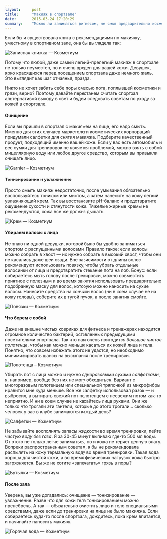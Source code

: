 ```yaml
---
layout:     post
title:      "Макияж в спортзале"
date:       2015-03-24 17:20:29
summary:    "Можно ли заниматься фитнесом, не смыв предварительно косметику? Что брать с собой в спортзал, чтобы помочь коже выглядеть лучше? Чего нельзя делать во время тренировки?"
---
```


Если бы и существовала книга с рекомендациями по макияжу, уместному в спортивном зале, она бы выглядела так:

![Записная книжка — Козметиум](https://dl.dropboxusercontent.com/u/4402725/kozmetium/2015-03-24/notebook.jpg)

Потому что любой, даже самый легкий-прелегкий макияж в спортзале не только неуместен, но и очень вреден для вашей кожи. Девушек, ярко красящихся перед посещением спортзала даже немного жаль. Это выглядит как шаг отчаянья, правда.

Никто не хочет забить себе поры смесью пота, поплывшей косметики и грязи, верно? Поэтому давайте перестанем считать спортзал альтернативой выходу в свет и будем следовать советам по уходу за кожей в спортзале.

#### Очищение
Если вы пришли в спортзал с макияжем на лице, его надо смыть. Именно для этих случаев маркетологи косметических корпораций придумали салфетки для снятия макияжа. Подберите качественный продукт, подходящий именно вашей коже. Если у вас есть автомобиль и вес сумки для тренировок не является проблемой, можно взять с собой мицеллярную воду или любое другое средство, которым вы привыкли очищать лицо.

![Garnier – Козметиум](https://dl.dropboxusercontent.com/u/4402725/kozmetium/2015-03-24/wikppy.jpg)

#### Тонизирование и увлажнение
Просто смыть макияж недостаточно, после умывания обязательно воспользуйтесь тоником или мистом, а затем нанесите на кожу легкий увлажняющий крем. Так вы восстановите pH-баланс и предотвратите ощущение сухости и стянутости кожи. Тяжелые жирные кремы не рекомендуются, кожа все же должна дышать.

![Крем — Козметиум](https://dl.dropboxusercontent.com/u/4402725/kozmetium/2015-03-24/cosmetic.jpg)

#### Убираем волосы с лица
Не знаю ни одной девушки, которой было бы удобно заниматься спортом с распущенными волосами. Правило такое: если волосы можно собрать в хвост — их нужно собрать в высокий хвост, чтобы они не касались даже шеи сзади. Вне зависимости от длины волос рекомендуют использовать повязку, чтобы убрать отдельные волосинки от лица и предотвратить стекание пота на лоб. Бонус: если собираетесь мыть голову после тренировки, можно совместить приятное с полезным и во время занятия использовать предварительно подобранную маску для волос, которую можно наносить на сухие волосы. Нанесите средство на кончики волос (ни в коем случае не на кожу головы), соберите их в тугой пучок, а после занятия смойте.

![Повязки — Козметиум](https://dl.dropboxusercontent.com/u/4402725/kozmetium/2015-03-24/photo_1.jpg)

#### Что берем с собой
Даже на внешне чистых ковриках для фитнеса и тренажерах находится огромное количество бактерий, оставленных предыдущими посетителями спортзала. Так что нам очень пригодится _большое чистое полотенце_, чтобы как можно меньше касаться их кожей лица и тела. Понятно, что совсем избежать этого не удастся, но необходимо минимизировать шансы на высыпания после тренировки. 

![Полотенца – Козметиум](https://dl.dropboxusercontent.com/u/4402725/kozmetium/2015-03-24/photo_2.jpg)

Убирать пот с лица можно и нужно _одноразовыми сухими салфетками_, я, например, вообще без них не могу обходиться. Вариант с многоразовым полотенцем или специальной тряпочкой из микрофибры нравится мне куда меньше. Все же салфетку использовал разок — и выбросил, а вытирать свежий пот полотенцем с несвежим потом как-то неприятно. И ни в коем случае не касайтесь лица руками. Они же только что трогали эти гантели, которые до этого трогали... сколько человек у вас в клубе занимаются каждый день?

![Салфетки — Козметиум](https://dl.dropboxusercontent.com/u/4402725/kozmetium/2015-03-24/photo.jpg)

Не забывайте восполнять запасы жидкости во время тренировки, пейте _чистую воду без газа_. Я за 30-45 минут выпиваю где-то 500 мл воды. От этого не только легче заниматься, но и кожа не теряет ценную влагу. Вопреки распространенным советам, я бы не рекомендовала распылять на кожу термальную воду во время тренировки. Такая вода хороша для чистой кожи, а во время физических нагрузок кожа быстро загрязняется. Вы же не хотите «запечатать» грязь в поры?

![Бутылки — Козметиум](https://dl.dropboxusercontent.com/u/4402725/kozmetium/2015-03-24/group.jpg)

#### После зала
Уверена, вы уже догадались: очищение — тонизирование — увлажнение. Разве что для кожи тела тонизированием можно пренебречь. А так — обязательно очистить лицо и тело специальными средствами, даже если до тренировки на лице не было макияжа. Если собираетесь куда-то после спортзала, дождитесь, пока крем впитается, и начинайте наносить макияж. 

![Горячая вода — Козметиум](https://dl.dropboxusercontent.com/u/4402725/kozmetium/2015-03-24/hot-water.jpg)